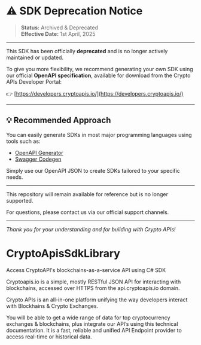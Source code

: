 # ⚠️ SDK Deprecation Notice

> **Status:** Archived & Deprecated  
> **Effective Date:** 1st April, 2025

---

This SDK has been officially **deprecated** and is no longer actively maintained or updated.

To give you more flexibility, we recommend generating your own SDK using our official **OpenAPI specification**, available for download from the Crypto APIs Developer Portal:

👉 [https://developers.cryptoapis.io/](https://developers.cryptoapis.io/)

---

## 💡 Recommended Approach

You can easily generate SDKs in most major programming languages using tools such as:

- [OpenAPI Generator](https://openapi-generator.tech/)
- [Swagger Codegen](https://swagger.io/tools/swagger-codegen/)

Simply use our OpenAPI JSON to create SDKs tailored to your specific needs.

---

This repository will remain available for reference but is no longer supported.

For questions, please contact us via our official support channels.

---

_Thank you for your understanding and for building with Crypto APIs!_

# CryptoApisSdkLibrary
Access CryptoAPI's blockchains-as-a-service API using C# SDK

Cryptoapis.io is a simple, mostly RESTful JSON API for interacting with blockchains, accessed over HTTPS from the api.cryptoapis.io domain. 

Crypto APIs is an all-in-one platform unifying the way developers interact with Blockhains & Crypto Exchanges.

You will be able to get a wide range of data for top cryptocurrency exchanges & blockchains, plus integrate our API’s using this technical documentation. 
It is a fast, reliable and unified API Endpoint provider to access real-time or historical data.
